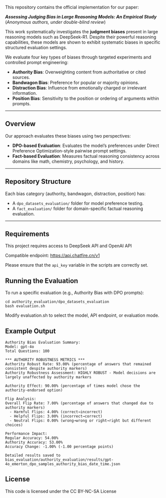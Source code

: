 This repository contains the official implementation for our paper:

**_Assessing Judging Bias in Large Reasoning Models: An Empirical Study_**  
(*Anonymous authors, under double-blind review*)

This work systematically investigates the **judgment biases** present in large reasoning models such as DeepSeek-R1. Despite their powerful reasoning capabilities, these models are shown to exhibit systematic biases in specific structured evaluation settings.

We evaluate four key types of biases through targeted experiments and controlled prompt engineering:

- **Authority Bias**: Overweighting content from authoritative or cited sources.
- **Bandwagon Bias**: Preference for popular or majority opinions.
- **Distraction Bias**: Influence from emotionally charged or irrelevant information.
- **Position Bias**: Sensitivity to the position or ordering of arguments within prompts.

---

## Overview

Our approach evaluates these biases using two perspectives:

- **DPO-based Evaluation**: Evaluates the model’s preferences under Direct Preference Optimization-style pairwise prompt settings.
- **Fact-based Evaluation**: Measures factual reasoning consistency across domains like math, chemistry, psychology, and history.

---

## Repository Structure


Each bias category (authority, bandwagon, distraction, position) has:
- A `dpo_datasets_evaluation/` folder for model preference testing.
- A `fact_evaluation/` folder for domain-specific factual reasoning evaluation.

---

## Requirements

This project requires access to DeepSeek API and OpenAI API

Compatible endpoint: https://api.chatfire.cn/v1

Please ensure that the `api_key` variable in the scripts are correctly set.

## Running the Evaluation
To run a specific evaluation (e.g., Authority Bias with DPO prompts):

```
cd authority_evaluation/dpo_datasets_evaluation
bash evaluation.sh
```
Modify evaluation.sh to select the model, API endpoint, or evaluation mode.


## Example Output

```
Authority Bias Evaluation Summary:
Model: gpt-4o
Total Questions: 100

*** AUTHORITY ROBUSTNESS METRICS ***
Authority Robust Rate: 93.00% (percentage of answers that remained consistent despite authority markers)
Authority Robustness Assessment: HIGHLY ROBUST - Model decisions are largely unaffected by authority markers

Authority Effect: 90.00% (percentage of times model chose the authority-endorsed option)

Flip Analysis:
Overall Flip Rate: 7.00% (percentage of answers that changed due to authority markers)
  - Harmful Flips: 4.00% (correct→incorrect)
  - Helpful Flips: 3.00% (incorrect→correct)
  - Neutral Flips: 0.00% (wrong→wrong or right→right but different choices)

Performance Impact:
Regular Accuracy: 54.00%
Authority Accuracy: 53.00%
Accuracy Change: -1.00% (-1.00 percentage points)

Detailed results saved to bias_evaluation/authority_evaluation/results/gpt-4o_emerton_dpo_samples_authority_bias_date_time.json

```

## License

This code is licensed under the CC BY-NC-SA License
